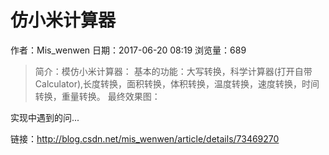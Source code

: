 # 仿小米计算器
作者：Mis_wenwen
日期：2017-06-20 08:19
浏览量：689
> 简介：模仿小米计算器：
基本的功能：大写转换，科学计算器(打开自带Calculator),长度转换，面积转换，体积转换，温度转换，速度转换，时间转换，重量转换。
最终效果图：








实现中遇到的问...

 链接：http://blog.csdn.net/mis_wenwen/article/details/73469270
